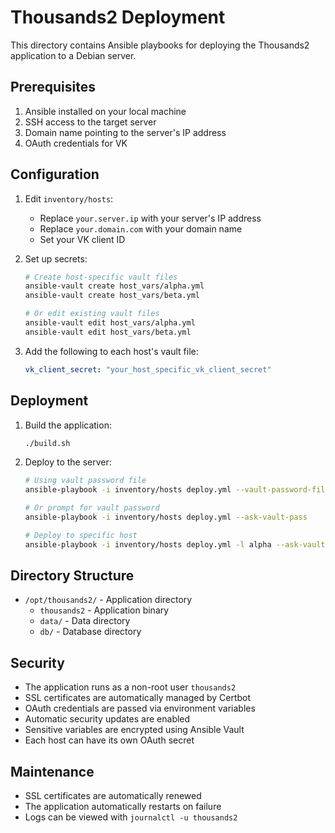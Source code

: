# Thousands2 Deployment

This directory contains Ansible playbooks for deploying the Thousands2 application to a Debian server.

## Prerequisites

1. Ansible installed on your local machine
2. SSH access to the target server
3. Domain name pointing to the server's IP address
4. OAuth credentials for VK

## Configuration

1. Edit `inventory/hosts`:
   - Replace `your.server.ip` with your server's IP address
   - Replace `your.domain.com` with your domain name
   - Set your VK client ID

2. Set up secrets:
   ```bash
   # Create host-specific vault files
   ansible-vault create host_vars/alpha.yml
   ansible-vault create host_vars/beta.yml
   
   # Or edit existing vault files
   ansible-vault edit host_vars/alpha.yml
   ansible-vault edit host_vars/beta.yml
   ```

3. Add the following to each host's vault file:
   ```yaml
   vk_client_secret: "your_host_specific_vk_client_secret"
   ```

## Deployment

1. Build the application:
   ```bash
   ./build.sh
   ```

2. Deploy to the server:
   ```bash
   # Using vault password file
   ansible-playbook -i inventory/hosts deploy.yml --vault-password-file ~/.vault_pass.txt
   
   # Or prompt for vault password
   ansible-playbook -i inventory/hosts deploy.yml --ask-vault-pass
   
   # Deploy to specific host
   ansible-playbook -i inventory/hosts deploy.yml -l alpha --ask-vault-pass
   ```

## Directory Structure

- `/opt/thousands2/` - Application directory
  - `thousands2` - Application binary
  - `data/` - Data directory
  - `db/` - Database directory

## Security

- The application runs as a non-root user `thousands2`
- SSL certificates are automatically managed by Certbot
- OAuth credentials are passed via environment variables
- Automatic security updates are enabled
- Sensitive variables are encrypted using Ansible Vault
- Each host can have its own OAuth secret

## Maintenance

- SSL certificates are automatically renewed
- The application automatically restarts on failure
- Logs can be viewed with `journalctl -u thousands2` 